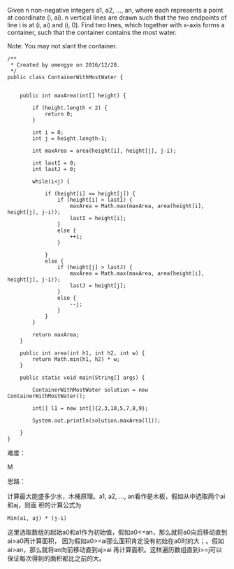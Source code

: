 Given n non-negative integers a1, a2, ..., an, where each represents a point at
 coordinate (i, ai). n vertical lines are drawn such that the two endpoints of
 line i is at (i, ai) and (i, 0). Find two lines, which together with x-axis
 forms a container, such that the container contains the most water.

Note: You may not slant the container.

```
/**
 * Created by omengye on 2016/12/20.
 */
public class ContainerWithMostWater {


    public int maxArea(int[] height) {

        if (height.length < 2) {
            return 0;
        }

        int i = 0;
        int j = height.length-1;

        int maxArea = area(height[i], height[j], j-i);

        int lastI = 0;
        int lastJ = 0;

        while(i<j) {

            if (height[i] <= height[j]) {
                if (height[i] > lastI) {
                    maxArea = Math.max(maxArea, area(height[i], height[j], j-i));
                    lastI = height[i];
                }
                else {
                    ++i;
                }

            }
            else {
                if (height[j] > lastJ) {
                    maxArea = Math.max(maxArea, area(height[i], height[j], j-i));
                    lastJ = height[j];
                }
                else {
                    --j;
                }
            }
        }

        return maxArea;
    }

    public int area(int h1, int h2, int w) {
        return Math.min(h1, h2) * w;
    }

    public static void main(String[] args) {

        ContainerWithMostWater solution = new ContainerWithMostWater();

        int[] l1 = new int[]{2,3,10,5,7,8,9};

        System.out.println(solution.maxArea(l1));

    }
}

```

难度：

M

思路：

计算最大能盛多少水，木桶原理。a1, a2, ..., an看作是木板，假如从中选取两个ai和aj，则面
积的计算公式为
```
Min(a1, aj) * (j-i)
```
这里选取数组的起始a0和a1作为初始值，假如a0<=an，那么就将a0向后移动直到ai>a0再计算面积，
因为假如a0>=ai那么面积肯定没有初始在a0时的大；。假如ai>an，那么就将an向前移动直到aj>ai
再计算面积。这样遍历数组直到i>=j可以保证每次得到的面积都比之前的大。
